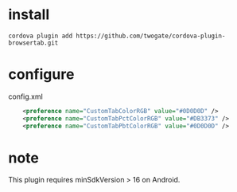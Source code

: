 # install
`cordova plugin add https://github.com/twogate/cordova-plugin-browsertab.git`

# configure
config.xml

```xml
    <preference name="CustomTabColorRGB" value="#0D0D0D" />
    <preference name="CustomTabPctColorRGB" value="#DB3373" />
    <preference name="CustomTabPbtColorRGB" value="#0D0D0D" />
```

# note

This plugin requires minSdkVersion > 16 on Android.

